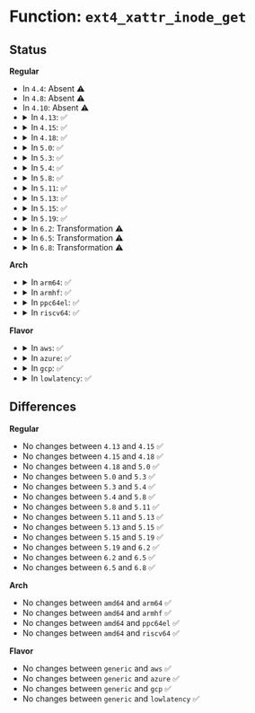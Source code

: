 # Function: <code>ext4_xattr_inode_get</code>

## Status
<b>Regular</b>
<ul>
<li>
In <code>4.4</code>: Absent ⚠️
</li>
<li>
In <code>4.8</code>: Absent ⚠️
</li>
<li>
In <code>4.10</code>: Absent ⚠️
</li>
<li>
<details>
<summary>In <code>4.13</code>: ✅</summary>

```c
int ext4_xattr_inode_get(struct inode *inode, struct ext4_xattr_entry *entry, void *buffer, size_t size);
```

**Collision:** Unique Static

**Inline:** No

**Transformation:** False

**Instances:**

```
In fs/ext4/xattr.c (ffffffff8133abe0)
Location: fs/ext4/xattr.c:426
Inline: False
Direct callers:
  - fs/ext4/xattr.c:ext4_expand_extra_isize_ea
  - fs/ext4/xattr.c:ext4_xattr_get
  - fs/ext4/xattr.c:ext4_xattr_ibody_get
```
**Symbols:**

```
ffffffff8133abe0-ffffffff8133adde: ext4_xattr_inode_get (STB_LOCAL)
```
</details>
</li>
<li>
<details>
<summary>In <code>4.15</code>: ✅</summary>

```c
int ext4_xattr_inode_get(struct inode *inode, struct ext4_xattr_entry *entry, void *buffer, size_t size);
```

**Collision:** Unique Static

**Inline:** No

**Transformation:** False

**Instances:**

```
In fs/ext4/xattr.c (ffffffff8135f240)
Location: fs/ext4/xattr.c:445
Inline: False
Direct callers:
  - fs/ext4/xattr.c:ext4_expand_extra_isize_ea
  - fs/ext4/xattr.c:ext4_xattr_get
  - fs/ext4/xattr.c:ext4_xattr_ibody_get
```
**Symbols:**

```
ffffffff8135f240-ffffffff8135f421: ext4_xattr_inode_get (STB_LOCAL)
```
</details>
</li>
<li>
<details>
<summary>In <code>4.18</code>: ✅</summary>

```c
int ext4_xattr_inode_get(struct inode *inode, struct ext4_xattr_entry *entry, void *buffer, size_t size);
```

**Collision:** Unique Static

**Inline:** No

**Transformation:** False

**Instances:**

```
In fs/ext4/xattr.c (ffffffff8138dbc0)
Location: fs/ext4/xattr.c:466
Inline: False
Direct callers:
  - fs/ext4/xattr.c:ext4_expand_extra_isize_ea
  - fs/ext4/xattr.c:ext4_xattr_get
  - fs/ext4/xattr.c:ext4_xattr_ibody_get
```
**Symbols:**

```
ffffffff8138dbc0-ffffffff8138dda1: ext4_xattr_inode_get (STB_LOCAL)
```
</details>
</li>
<li>
<details>
<summary>In <code>5.0</code>: ✅</summary>

```c
int ext4_xattr_inode_get(struct inode *inode, struct ext4_xattr_entry *entry, void *buffer, size_t size);
```

**Collision:** Unique Static

**Inline:** No

**Transformation:** False

**Instances:**

```
In fs/ext4/xattr.c (ffffffff813a8510)
Location: fs/ext4/xattr.c:466
Inline: False
Direct callers:
  - fs/ext4/xattr.c:ext4_expand_extra_isize_ea
  - fs/ext4/xattr.c:ext4_xattr_get
  - fs/ext4/xattr.c:ext4_xattr_ibody_get
```
**Symbols:**

```
ffffffff813a8510-ffffffff813a86f1: ext4_xattr_inode_get (STB_LOCAL)
```
</details>
</li>
<li>
<details>
<summary>In <code>5.3</code>: ✅</summary>

```c
int ext4_xattr_inode_get(struct inode *inode, struct ext4_xattr_entry *entry, void *buffer, size_t size);
```

**Collision:** Unique Static

**Inline:** No

**Transformation:** False

**Instances:**

```
In fs/ext4/xattr.c (ffffffff813d09f0)
Location: fs/ext4/xattr.c:466
Inline: False
Direct callers:
  - fs/ext4/xattr.c:ext4_xattr_move_to_block
  - fs/ext4/xattr.c:ext4_xattr_get
  - fs/ext4/xattr.c:ext4_xattr_ibody_get
```
**Symbols:**

```
ffffffff813d09f0-ffffffff813d0bc8: ext4_xattr_inode_get (STB_LOCAL)
```
</details>
</li>
<li>
<details>
<summary>In <code>5.4</code>: ✅</summary>

```c
int ext4_xattr_inode_get(struct inode *inode, struct ext4_xattr_entry *entry, void *buffer, size_t size);
```

**Collision:** Unique Static

**Inline:** No

**Transformation:** False

**Instances:**

```
In fs/ext4/xattr.c (ffffffff813ea0c0)
Location: fs/ext4/xattr.c:466
Inline: False
Direct callers:
  - fs/ext4/xattr.c:ext4_xattr_move_to_block
  - fs/ext4/xattr.c:ext4_xattr_get
  - fs/ext4/xattr.c:ext4_xattr_ibody_get
```
**Symbols:**

```
ffffffff813ea0c0-ffffffff813ea298: ext4_xattr_inode_get (STB_LOCAL)
```
</details>
</li>
<li>
<details>
<summary>In <code>5.8</code>: ✅</summary>

```c
int ext4_xattr_inode_get(struct inode *inode, struct ext4_xattr_entry *entry, void *buffer, size_t size);
```

**Collision:** Unique Static

**Inline:** No

**Transformation:** False

**Instances:**

```
In fs/ext4/xattr.c (ffffffff81436a30)
Location: fs/ext4/xattr.c:468
Inline: False
Direct callers:
  - fs/ext4/xattr.c:ext4_xattr_move_to_block
  - fs/ext4/xattr.c:ext4_xattr_ibody_get
  - fs/ext4/xattr.c:ext4_xattr_block_get
```
**Symbols:**

```
ffffffff81436a30-ffffffff81436c0f: ext4_xattr_inode_get (STB_LOCAL)
```
</details>
</li>
<li>
<details>
<summary>In <code>5.11</code>: ✅</summary>

```c
int ext4_xattr_inode_get(struct inode *inode, struct ext4_xattr_entry *entry, void *buffer, size_t size);
```

**Collision:** Unique Static

**Inline:** No

**Transformation:** False

**Instances:**

```
In fs/ext4/xattr.c (ffffffff8144f460)
Location: fs/ext4/xattr.c:468
Inline: False
Direct callers:
  - fs/ext4/xattr.c:ext4_xattr_move_to_block
  - fs/ext4/xattr.c:ext4_xattr_ibody_get
  - fs/ext4/xattr.c:ext4_xattr_block_get
```
**Symbols:**

```
ffffffff8144f460-ffffffff8144f63f: ext4_xattr_inode_get (STB_LOCAL)
```
</details>
</li>
<li>
<details>
<summary>In <code>5.13</code>: ✅</summary>

```c
int ext4_xattr_inode_get(struct inode *inode, struct ext4_xattr_entry *entry, void *buffer, size_t size);
```

**Collision:** Unique Static

**Inline:** No

**Transformation:** False

**Instances:**

```
In fs/ext4/xattr.c (ffffffff81454eb0)
Location: fs/ext4/xattr.c:468
Inline: False
Direct callers:
  - fs/ext4/xattr.c:ext4_xattr_move_to_block
  - fs/ext4/xattr.c:ext4_xattr_ibody_get
  - fs/ext4/xattr.c:ext4_xattr_block_get
```
**Symbols:**

```
ffffffff81454eb0-ffffffff81455082: ext4_xattr_inode_get (STB_LOCAL)
```
</details>
</li>
<li>
<details>
<summary>In <code>5.15</code>: ✅</summary>

```c
int ext4_xattr_inode_get(struct inode *inode, struct ext4_xattr_entry *entry, void *buffer, size_t size);
```

**Collision:** Unique Static

**Inline:** No

**Transformation:** False

**Instances:**

```
In fs/ext4/xattr.c (ffffffff814a8fd0)
Location: fs/ext4/xattr.c:468
Inline: False
Direct callers:
  - fs/ext4/xattr.c:ext4_xattr_move_to_block
  - fs/ext4/xattr.c:ext4_xattr_ibody_get
  - fs/ext4/xattr.c:ext4_xattr_block_get
```
**Symbols:**

```
ffffffff814a8fd0-ffffffff814a91a2: ext4_xattr_inode_get (STB_LOCAL)
```
</details>
</li>
<li>
<details>
<summary>In <code>5.19</code>: ✅</summary>

```c
int ext4_xattr_inode_get(struct inode *inode, struct ext4_xattr_entry *entry, void *buffer, size_t size);
```

**Collision:** Unique Static

**Inline:** No

**Transformation:** False

**Instances:**

```
In fs/ext4/xattr.c (ffffffff815309d0)
Location: fs/ext4/xattr.c:483
Inline: False
Direct callers:
  - fs/ext4/xattr.c:ext4_xattr_move_to_block
  - fs/ext4/xattr.c:ext4_xattr_ibody_get
  - fs/ext4/xattr.c:ext4_xattr_block_get
```
**Symbols:**

```
ffffffff815309d0-ffffffff81530bb6: ext4_xattr_inode_get (STB_LOCAL)
```
</details>
</li>
<li>
<details>
<summary>In <code>6.2</code>: Transformation ⚠️</summary>

```c
int ext4_xattr_inode_get(struct inode *inode, struct ext4_xattr_entry *entry, void *buffer, size_t size);
```

**Collision:** Unique Static

**Inline:** No

**Transformation:** True

**Instances:**

```
In fs/ext4/xattr.c (0)
Location: fs/ext4/xattr.c:499
Inline: False
Direct callers:
  - fs/ext4/xattr.c:ext4_xattr_move_to_block
  - fs/ext4/xattr.c:ext4_xattr_ibody_get
  - fs/ext4/xattr.c:ext4_xattr_block_get
```
**Symbols:**

```
ffffffff815cefb0-ffffffff815cf1ed: ext4_xattr_inode_get (STB_LOCAL)
ffffffff82070f9c-ffffffff82070fb1: ext4_xattr_inode_get.cold (STB_LOCAL)
```
</details>
</li>
<li>
<details>
<summary>In <code>6.5</code>: Transformation ⚠️</summary>

```c
int ext4_xattr_inode_get(struct inode *inode, struct ext4_xattr_entry *entry, void *buffer, size_t size);
```

**Collision:** Unique Static

**Inline:** No

**Transformation:** True

**Instances:**

```
In fs/ext4/xattr.c (0)
Location: fs/ext4/xattr.c:528
Inline: False
Direct callers:
  - fs/ext4/xattr.c:ext4_xattr_move_to_block
  - fs/ext4/xattr.c:ext4_xattr_ibody_get
  - fs/ext4/xattr.c:ext4_xattr_block_get
```
**Symbols:**

```
ffffffff81606890-ffffffff81606acd: ext4_xattr_inode_get (STB_LOCAL)
ffffffff820f0c74-ffffffff820f0c89: ext4_xattr_inode_get.cold (STB_LOCAL)
```
</details>
</li>
<li>
<details>
<summary>In <code>6.8</code>: Transformation ⚠️</summary>

```c
int ext4_xattr_inode_get(struct inode *inode, struct ext4_xattr_entry *entry, void *buffer, size_t size);
```

**Collision:** Unique Static

**Inline:** No

**Transformation:** True

**Instances:**

```
In fs/ext4/xattr.c (0)
Location: fs/ext4/xattr.c:528
Inline: False
Direct callers:
  - fs/ext4/xattr.c:ext4_xattr_move_to_block
  - fs/ext4/xattr.c:ext4_xattr_ibody_get
  - fs/ext4/xattr.c:ext4_xattr_block_get
```
**Symbols:**

```
ffffffff8163f5d0-ffffffff8163f80d: ext4_xattr_inode_get (STB_LOCAL)
ffffffff821cde2b-ffffffff821cde40: ext4_xattr_inode_get.cold (STB_LOCAL)
```
</details>
</li>
</ul>
<b>Arch</b>
<ul>
<li>
<details>
<summary>In <code>arm64</code>: ✅</summary>

```c
int ext4_xattr_inode_get(struct inode *inode, struct ext4_xattr_entry *entry, void *buffer, size_t size);
```

**Collision:** Unique Static

**Inline:** No

**Transformation:** False

**Instances:**

```
In fs/ext4/xattr.c (ffff8000104c31e0)
Location: fs/ext4/xattr.c:466
Inline: False
Direct callers:
  - fs/ext4/xattr.c:ext4_expand_extra_isize_ea
  - fs/ext4/xattr.c:ext4_xattr_get
  - fs/ext4/xattr.c:ext4_xattr_ibody_get
```
**Symbols:**

```
ffff8000104c31e0-ffff8000104c33ac: ext4_xattr_inode_get (STB_LOCAL)
```
</details>
</li>
<li>
<details>
<summary>In <code>armhf</code>: ✅</summary>

```c
int ext4_xattr_inode_get(struct inode *inode, struct ext4_xattr_entry *entry, void *buffer, size_t size);
```

**Collision:** Unique Static

**Inline:** No

**Transformation:** False

**Instances:**

```
In fs/ext4/xattr.c (c068711c)
Location: fs/ext4/xattr.c:466
Inline: False
Direct callers:
  - fs/ext4/xattr.c:ext4_expand_extra_isize_ea
  - fs/ext4/xattr.c:ext4_xattr_get
  - fs/ext4/xattr.c:ext4_xattr_ibody_get
```
**Symbols:**

```
c068711c-c0687388: ext4_xattr_inode_get (STB_LOCAL)
```
</details>
</li>
<li>
<details>
<summary>In <code>ppc64el</code>: ✅</summary>

```c
int ext4_xattr_inode_get(struct inode *inode, struct ext4_xattr_entry *entry, void *buffer, size_t size);
```

**Collision:** Unique Static

**Inline:** No

**Transformation:** False

**Instances:**

```
In fs/ext4/xattr.c (c0000000005fa4f0)
Location: fs/ext4/xattr.c:466
Inline: False
Direct callers:
  - fs/ext4/xattr.c:ext4_xattr_move_to_block
  - fs/ext4/xattr.c:ext4_xattr_get
  - fs/ext4/xattr.c:ext4_xattr_ibody_get
```
**Symbols:**

```
c0000000005fa4f0-c0000000005fa744: ext4_xattr_inode_get (STB_LOCAL)
```
</details>
</li>
<li>
<details>
<summary>In <code>riscv64</code>: ✅</summary>

```c
int ext4_xattr_inode_get(struct inode *inode, struct ext4_xattr_entry *entry, void *buffer, size_t size);
```

**Collision:** Unique Static

**Inline:** No

**Transformation:** False

**Instances:**

```
In fs/ext4/xattr.c (ffffffe00033d64c)
Location: fs/ext4/xattr.c:466
Inline: False
Direct callers:
  - fs/ext4/xattr.c:ext4_expand_extra_isize_ea
  - fs/ext4/xattr.c:ext4_xattr_get
  - fs/ext4/xattr.c:ext4_xattr_ibody_get
```
**Symbols:**

```
ffffffe00033d64c-ffffffe00033d7ec: ext4_xattr_inode_get (STB_LOCAL)
```
</details>
</li>
</ul>
<b>Flavor</b>
<ul>
<li>
<details>
<summary>In <code>aws</code>: ✅</summary>

```c
int ext4_xattr_inode_get(struct inode *inode, struct ext4_xattr_entry *entry, void *buffer, size_t size);
```

**Collision:** Unique Static

**Inline:** No

**Transformation:** False

**Instances:**

```
In fs/ext4/xattr.c (ffffffff813e26a0)
Location: fs/ext4/xattr.c:466
Inline: False
Direct callers:
  - fs/ext4/xattr.c:ext4_xattr_move_to_block
  - fs/ext4/xattr.c:ext4_xattr_get
  - fs/ext4/xattr.c:ext4_xattr_ibody_get
```
**Symbols:**

```
ffffffff813e26a0-ffffffff813e2878: ext4_xattr_inode_get (STB_LOCAL)
```
</details>
</li>
<li>
<details>
<summary>In <code>azure</code>: ✅</summary>

```c
int ext4_xattr_inode_get(struct inode *inode, struct ext4_xattr_entry *entry, void *buffer, size_t size);
```

**Collision:** Unique Static

**Inline:** No

**Transformation:** False

**Instances:**

```
In fs/ext4/xattr.c (ffffffff813d3120)
Location: fs/ext4/xattr.c:466
Inline: False
Direct callers:
  - fs/ext4/xattr.c:ext4_xattr_move_to_block
  - fs/ext4/xattr.c:ext4_xattr_get
  - fs/ext4/xattr.c:ext4_xattr_ibody_get
```
**Symbols:**

```
ffffffff813d3120-ffffffff813d32f8: ext4_xattr_inode_get (STB_LOCAL)
```
</details>
</li>
<li>
<details>
<summary>In <code>gcp</code>: ✅</summary>

```c
int ext4_xattr_inode_get(struct inode *inode, struct ext4_xattr_entry *entry, void *buffer, size_t size);
```

**Collision:** Unique Static

**Inline:** No

**Transformation:** False

**Instances:**

```
In fs/ext4/xattr.c (ffffffff813dfa20)
Location: fs/ext4/xattr.c:466
Inline: False
Direct callers:
  - fs/ext4/xattr.c:ext4_xattr_move_to_block
  - fs/ext4/xattr.c:ext4_xattr_get
  - fs/ext4/xattr.c:ext4_xattr_ibody_get
```
**Symbols:**

```
ffffffff813dfa20-ffffffff813dfbf8: ext4_xattr_inode_get (STB_LOCAL)
```
</details>
</li>
<li>
<details>
<summary>In <code>lowlatency</code>: ✅</summary>

```c
int ext4_xattr_inode_get(struct inode *inode, struct ext4_xattr_entry *entry, void *buffer, size_t size);
```

**Collision:** Unique Static

**Inline:** No

**Transformation:** False

**Instances:**

```
In fs/ext4/xattr.c (ffffffff813f4e40)
Location: fs/ext4/xattr.c:466
Inline: False
Direct callers:
  - fs/ext4/xattr.c:ext4_xattr_move_to_block
  - fs/ext4/xattr.c:ext4_xattr_get
  - fs/ext4/xattr.c:ext4_xattr_ibody_get
```
**Symbols:**

```
ffffffff813f4e40-ffffffff813f5018: ext4_xattr_inode_get (STB_LOCAL)
```
</details>
</li>
</ul>

## Differences
<b>Regular</b>
<ul>
<li>
No changes between <code>4.13</code> and <code>4.15</code> ✅
</li>
<li>
No changes between <code>4.15</code> and <code>4.18</code> ✅
</li>
<li>
No changes between <code>4.18</code> and <code>5.0</code> ✅
</li>
<li>
No changes between <code>5.0</code> and <code>5.3</code> ✅
</li>
<li>
No changes between <code>5.3</code> and <code>5.4</code> ✅
</li>
<li>
No changes between <code>5.4</code> and <code>5.8</code> ✅
</li>
<li>
No changes between <code>5.8</code> and <code>5.11</code> ✅
</li>
<li>
No changes between <code>5.11</code> and <code>5.13</code> ✅
</li>
<li>
No changes between <code>5.13</code> and <code>5.15</code> ✅
</li>
<li>
No changes between <code>5.15</code> and <code>5.19</code> ✅
</li>
<li>
No changes between <code>5.19</code> and <code>6.2</code> ✅
</li>
<li>
No changes between <code>6.2</code> and <code>6.5</code> ✅
</li>
<li>
No changes between <code>6.5</code> and <code>6.8</code> ✅
</li>
</ul>
<b>Arch</b>
<ul>
<li>
No changes between <code>amd64</code> and <code>arm64</code> ✅
</li>
<li>
No changes between <code>amd64</code> and <code>armhf</code> ✅
</li>
<li>
No changes between <code>amd64</code> and <code>ppc64el</code> ✅
</li>
<li>
No changes between <code>amd64</code> and <code>riscv64</code> ✅
</li>
</ul>
<b>Flavor</b>
<ul>
<li>
No changes between <code>generic</code> and <code>aws</code> ✅
</li>
<li>
No changes between <code>generic</code> and <code>azure</code> ✅
</li>
<li>
No changes between <code>generic</code> and <code>gcp</code> ✅
</li>
<li>
No changes between <code>generic</code> and <code>lowlatency</code> ✅
</li>
</ul>
